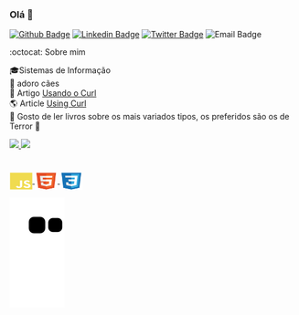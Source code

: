 ### Olá 👋
[![Github Badge](https://img.shields.io/badge/-Github-000?style=flat-square&logo=Github&logoColor=white&link=https://github.com/carolinaestrela)](https://github.com/carolinaestrela)
[![Linkedin Badge](https://img.shields.io/badge/-LinkedIn-blue?style=flat-square&logo=Linkedin&logoColor=white&link=https://www.linkedin.com/in/carolina-estrela/)](https://www.linkedin.com/in/carolina-estrela/)
[![Twitter Badge](https://img.shields.io/badge/-Twitter-1ca0f1?style=flat-square&labelColor=1ca0f1&logo=twitter&logoColor=white&link=https://twitter.com/estceo)](https://twitter.com/estceo)
![Email Badge](https://img.shields.io/badge/-estrela.carolina%40bol.com.br-brightgreen)

:octocat: Sobre mim

:mortar_board:Sistemas de Informação <br>
:dog: adoro cães <br>
:penguin: Artigo <a href="https://medium.com/reprogramabr/usando-o-curl-para-fazer-requisi%C3%A7%C3%B5es-na-api-ef230a2b0cb8"> Usando o Curl </a> <br>
:earth_americas: Article <a href="https://medium.com/@estrela.carolina/using-curl-for-make-request-api-af249a8e8f76">Using Curl</a> <br>
:green_book: Gosto de ler livros sobre os mais variados tipos, os preferidos são os de Terror :ghost: <br>

 <a href="https://github.com/carolinaestrela">
  <img height="180em" src="https://github-readme-stats.vercel.app/api?username=carolinaestrela&show_icons=true&theme=dark&include_all_commits=true&count_private=true"/>
  <img height="180em" src="https://github-readme-stats.vercel.app/api/top-langs/?username=carolinaestrela&layout=compact&langs_count=7&theme=dark"/>
</div>

### 

<div style="display: inline_block"><br>
  <img align="center" alt="Carol-Js" height="30" width="40" src="https://raw.githubusercontent.com/devicons/devicon/master/icons/javascript/javascript-plain.svg">
  <img align="center" alt="Carol-HTML" height="30" width="40" src="https://raw.githubusercontent.com/devicons/devicon/master/icons/html5/html5-original.svg">
  <img align="center" alt="Carol-CSS" height="30" width="40" src="https://raw.githubusercontent.com/devicons/devicon/master/icons/css3/css3-original.svg">
     
  ![Snake animation](https://github.com/rafaballerini/rafaballerini/blob/output/github-contribution-grid-snake.svg)
  
</div>

